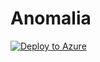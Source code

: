 # Anomalia

[![Deploy to Azure](https://aka.ms/deploytoazurebutton)](https://portal.azure.com/#create/Microsoft.Template/uri/https%3A%2F%2Fraw.githubusercontent.com%2Fmaurony%2Fts-vrae%2Fmaster%2Fazuredeploy.json)
